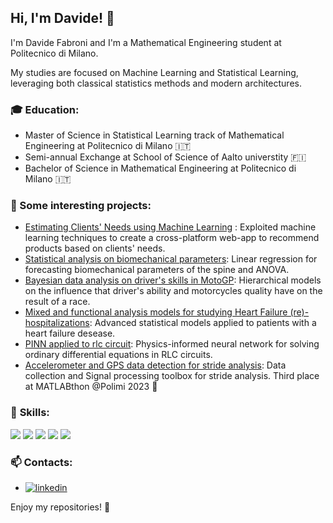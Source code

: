 ## Hi, I'm Davide! 👋

I'm Davide Fabroni and I'm a Mathematical Engineering student at Politecnico di Milano.

My studies are focused on Machine Learning and Statistical Learning, leveraging both classical statistics methods and modern architectures.

<!-- ### 😄 **Something about me:**
- Arezzo,Italy
- Tennis 🎾 and Football ⚽ fan -->
  
### 🎓 Education:

- Master of Science in Statistical Learning track of Mathematical Engineering at Politecnico di Milano 🇮🇹
- Semi-annual Exchange at School of Science of Aalto universtity 🇫🇮
- Bachelor of Science in Mathematical Engineering at Politecnico di Milano 🇮🇹

### 📌 Some interesting projects:

- [Estimating Clients' Needs using Machine Learning](https://github.com/teobucci/Estimating-Clients-Needs-using-Machine-Learning) : Exploited machine learning techniques to create a cross-platform web-app to recommend products based on clients' needs.
- [Statistical analysis on biomechanical parameters](https://github.com/teobucci/progetto-inferenza-statistica): Linear regression for forecasting biomechanical parameters of the spine and ANOVA.
- [Bayesian data analysis on driver's skills in MotoGP](https://github.com/DavideMichelon10/BDA-project): Hierarchical models on the influence that driver's ability and motorcycles quality have on the result of a race.
- [Mixed and functional analysis models for studying Heart Failure (re)-hospitalizations](https://github.com/marcolucchini/Heart-Failure-re-hospitalizations): Advanced statistical models applied to patients with a heart failure desease.
- [PINN applied to rlc circuit](https://github.com/davidowicz/PINN-applied-to-rlc-circuit): Physics-informed neural network for solving ordinary differential equations in RLC circuits.
- [Accelerometer and GPS data detection for stride analysis](https://github.com/davidowicz/MATLABthon_Polimi_2023): Data collection and Signal processing toolbox for stride analysis. Third place at MATLABthon @Polimi 2023 🥉

### 🚀 **Skills:**

![](https://img.shields.io/badge/Python-3776AB?style=for-the-badge&logo=python&logoColor=white)
![](https://img.shields.io/badge/C%2B%2B-00599C?style=for-the-badge&logo=c%2B%2B&logoColor=white)
![](https://img.shields.io/badge/R-276DC3?style=for-the-badge&logo=r&logoColor=white)
![](https://img.shields.io/badge/LaTeX-purple?style=for-the-badge&logo=LaTeX&logoColor=white)
![](https://img.shields.io/badge/Matlab-FC4C02?style=for-the-badge&logo=Mathworks&logoColor=white)
<!-- <img src="https://upload.wikimedia.org/wikipedia/commons/2/21/Matlab_Logo.png" data-canonical-src="https://upload.wikimedia.org/wikipedia/commons/2/21/Matlab_Logo.png" height="25" /> ![](https://img.shields.io/badge/Matlab-FC4C02?style=for-the-badge) ... -->

### 📫 Contacts:

- [![linkedin](https://img.shields.io/badge/linkedin-0A66C2?style=for-the-badge&logo=linkedin&logoColor=white)](https://www.linkedin.com/in/davide-fabroni/)

Enjoy my repositories! 🚀
